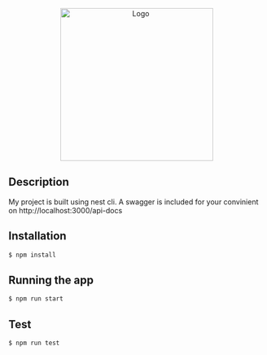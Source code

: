 <p align="center">
  <img src="https://github.com/adarpascal/adar-home-assignment/assets/151471742/759ae21e-9393-485b-967f-a19f0b623408" width="300" alt="Logo"/>
</p>


[circleci-image]: https://img.shields.io/circleci/build/github/nestjs/nest/master?token=abc123def456
[circleci-url]: https://circleci.com/gh/nestjs/nest

## Description
My project is built using nest cli. A swagger is included for your convinient on http://localhost:3000/api-docs

## Installation

```bash
$ npm install
```

## Running the app

```bash
$ npm run start
```

## Test

```bash
$ npm run test
```
